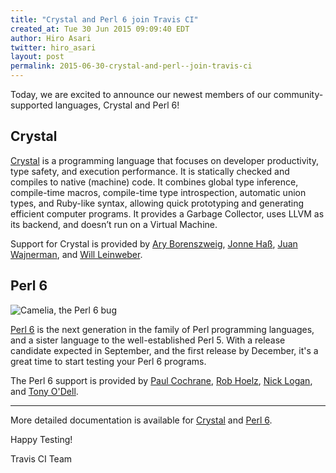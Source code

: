 ```yaml
---
title: "Crystal and Perl 6 join Travis CI"
created_at: Tue 30 Jun 2015 09:09:40 EDT
author: Hiro Asari
twitter: hiro_asari
layout: post
permalink: 2015-06-30-crystal-and-perl--join-travis-ci
---
```


Today, we are excited to announce our newest members of our community-supported
languages, Crystal and Perl 6!

## Crystal

[Crystal](http://crystal-lang.org/) is a programming language that focuses on developer
productivity, type safety, and execution performance.
It is statically checked and compiles to native (machine) code.
It combines global type inference, compile-time macros, compile-time type introspection,
automatic union types, and Ruby-like syntax, allowing quick prototyping and generating efficient computer programs.
It provides a Garbage Collector, uses LLVM as its backend, and doesn’t run on a Virtual Machine.

Support for Crystal is provided by
[Ary Borenszweig](https://github.com/asterite),
[Jonne Haß](https://github.com/jhass),
[Juan Wajnerman](https://github.com/waj), and
[Will Leinweber](https://github.com/will).



## Perl 6

![Camelia, the Perl 6 bug](https://upload.wikimedia.org/wikipedia/commons/thumb/8/85/Camelia.svg/320px-Camelia.svg.png)

[Perl 6](http://perl6.org/) is the next generation in the family of Perl
programming languages, and a sister language to the well-established Perl 5.
With a release candidate expected in September, and the first release by
December, it's a great time to start testing your Perl 6 programs.

The Perl 6 support is provided by
[Paul Cochrane](https://github.com/paultcochrane),
[Rob Hoelz](https://github.com/hoelzro),
[Nick Logan](https://github.com/ugexe),
and [Tony O'Dell](https://github.com/tony-o).

-------------------

More detailed documentation is available for [Crystal](http://docs.travis-ci.com/user/languages/crystal/)
and [Perl 6](http://docs.travis-ci.com/user/languages/perl6/).

Happy Testing!

Travis CI Team
